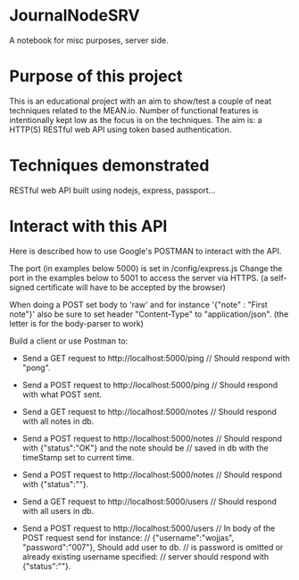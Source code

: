 # JournalNodeSRV
A notebook for misc purposes, server side.

# Purpose of this project
This is an educational project with an aim to show/test a couple of neat techniques related to the MEAN.io.
Number of functional features is intentionally kept low as the focus is on the techniques.
The aim is: a HTTP(S) RESTful web API using token based authentication.

# Techniques demonstrated
RESTful web API built using nodejs, express, passport...

# Interact with this API
Here is described how to use Google's POSTMAN to interact with the API.

The port (in examples below 5000) is set in /config/express.js
Change the port in the examples below to 5001 to access the server via HTTPS.
(a self-signed certificate will have to be accepted by the browser)

When doing a POST set body to 'raw' and for instance '{"note" : "First note"}' also be sure to
set header "Content-Type" to "application/json". (the letter is for the body-parser to work)

Build a client or use Postman to:
* Send a GET request to http://localhost:5000/ping  // Should respond with "pong".
* Send a POST request to http://localhost:5000/ping // Should respond with what POST sent.

* Send a GET request to http://localhost:5000/notes // Should respond with all notes in db.
* Send a POST request to http://localhost:5000/notes // Should respond with {"status":"OK"} and the note should be
                                                     // saved in db with the timeStamp set to current time.
* Send a POST request to http://localhost:5000/notes // Should respond with {"status":"<ERROR MESSAGE>"}.

* Send a GET request to http://localhost:5000/users  // Should respond with all users in db.
* Send a POST request to http://localhost:5000/users // In body of the POST request send for instance:
                                                     // {"username":"wojjas", "password":"007"}, Should add user to db.
                                                     // is password is omitted or already existing username specified:
                                                     // server should respond with {"status":"<ERROR MESSAGE>"}.